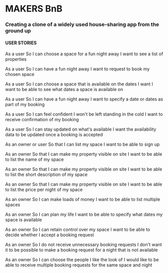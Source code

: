 # MAKERS BnB

### Creating a clone of a widely used house-sharing app from the ground up

#### USER STORIES

As a user
So I can choose a space for a fun night away
I want to see a list of properties

As a user
So I can have a fun night away
I want to request to book my chosen space

As a user
So I can choose a space that is available on the dates I want
I want to be able to see what dates a space is available on

As a user
So I can have a fun night away
I want to specify a date or dates as part of my booking

As a user
So I can feel confident I won't be left standing in the cold
I want to receive confirmation of my booking

As a user
So I can stay updated on what's available
I want the availability data to be updated once a booking is accepted

As an owner or user
So that I can list my space
I want to be able to sign up

As an owner
So that I can make my property visible on site
I want to be able to list the name of my space

As an owner
So that I can make my property visible on site
I want to be able to list the short description of my space

As an owner
So that I can make my property visible on site
I want to be able to list the price per night of my space

As an owner
So I can make loads of money
I want to be able to list multiple spaces

As an owner
So I can plan my life
I want to be able to specify what dates my space is available

As an owner
So I can retain control over my space
I want to be able to decide whether I accept a booking request

As an owner
So I do not receive unnecessary booking requests
I don't want it to be possible to make a booking request for a night that is not available

As an owner
So I can choose the people I like the look of
I would like to be able to receive multiple booking requests for the same space and night
